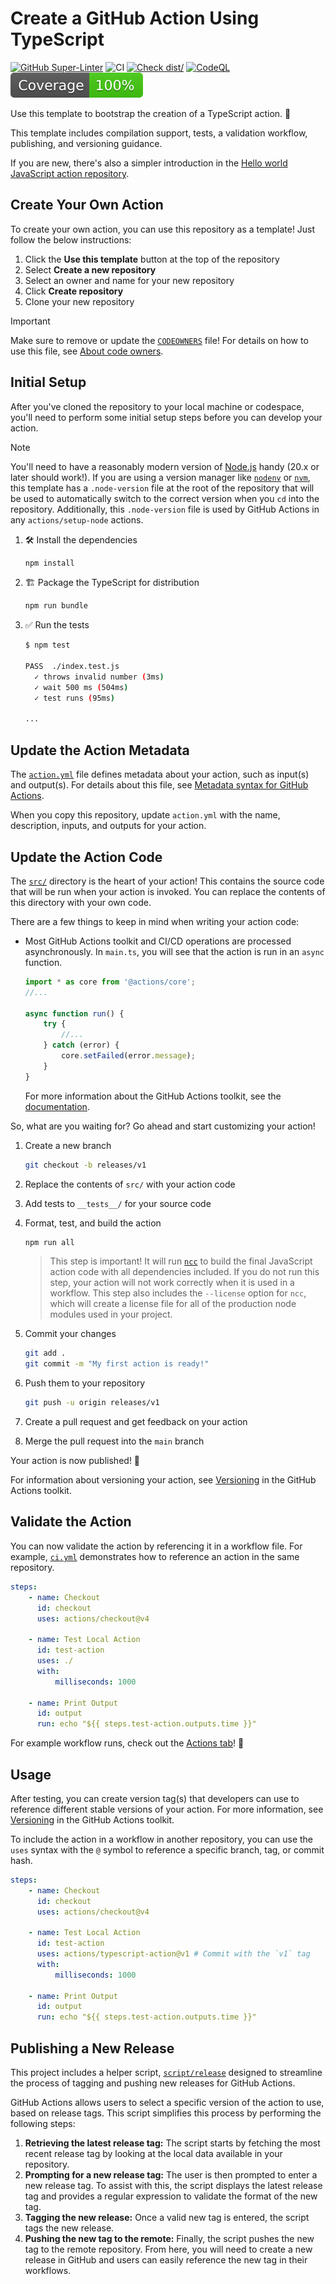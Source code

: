 # Create a GitHub Action Using TypeScript

[![GitHub Super-Linter](https://github.com/actions/typescript-action/actions/workflows/linter.yml/badge.svg)](https://github.com/super-linter/super-linter)
![CI](https://github.com/actions/typescript-action/actions/workflows/ci.yml/badge.svg)
[![Check dist/](https://github.com/actions/typescript-action/actions/workflows/check-dist.yml/badge.svg)](https://github.com/actions/typescript-action/actions/workflows/check-dist.yml)
[![CodeQL](https://github.com/actions/typescript-action/actions/workflows/codeql-analysis.yml/badge.svg)](https://github.com/actions/typescript-action/actions/workflows/codeql-analysis.yml)
[![Coverage](./badges/coverage.svg)](./badges/coverage.svg)

Use this template to bootstrap the creation of a TypeScript action. :rocket:

This template includes compilation support, tests, a validation workflow,
publishing, and versioning guidance.

If you are new, there's also a simpler introduction in the
[Hello world JavaScript action repository](https://github.com/actions/hello-world-javascript-action).

## Create Your Own Action

To create your own action, you can use this repository as a template! Just
follow the below instructions:

1. Click the **Use this template** button at the top of the repository
1. Select **Create a new repository**
1. Select an owner and name for your new repository
1. Click **Create repository**
1. Clone your new repository

> [!IMPORTANT]
>
> Make sure to remove or update the [`CODEOWNERS`](./CODEOWNERS) file! For
> details on how to use this file, see
> [About code owners](https://docs.github.com/en/repositories/managing-your-repositorys-settings-and-features/customizing-your-repository/about-code-owners).

## Initial Setup

After you've cloned the repository to your local machine or codespace, you'll
need to perform some initial setup steps before you can develop your action.

> [!NOTE]
>
> You'll need to have a reasonably modern version of
> [Node.js](https://nodejs.org) handy (20.x or later should work!). If you are
> using a version manager like [`nodenv`](https://github.com/nodenv/nodenv) or
> [`nvm`](https://github.com/nvm-sh/nvm), this template has a `.node-version`
> file at the root of the repository that will be used to automatically switch
> to the correct version when you `cd` into the repository. Additionally, this
> `.node-version` file is used by GitHub Actions in any `actions/setup-node`
> actions.

1. :hammer_and_wrench: Install the dependencies

    ```bash
    npm install
    ```

1. :building_construction: Package the TypeScript for distribution

    ```bash
    npm run bundle
    ```

1. :white_check_mark: Run the tests

    ```bash
    $ npm test

    PASS  ./index.test.js
      ✓ throws invalid number (3ms)
      ✓ wait 500 ms (504ms)
      ✓ test runs (95ms)

    ...
    ```

## Update the Action Metadata

The [`action.yml`](action.yml) file defines metadata about your action, such as
input(s) and output(s). For details about this file, see
[Metadata syntax for GitHub Actions](https://docs.github.com/en/actions/creating-actions/metadata-syntax-for-github-actions).

When you copy this repository, update `action.yml` with the name, description,
inputs, and outputs for your action.

## Update the Action Code

The [`src/`](./src/) directory is the heart of your action! This contains the
source code that will be run when your action is invoked. You can replace the
contents of this directory with your own code.

There are a few things to keep in mind when writing your action code:

-   Most GitHub Actions toolkit and CI/CD operations are processed
    asynchronously. In `main.ts`, you will see that the action is run in an
    `async` function.

    ```javascript
    import * as core from '@actions/core';
    //...

    async function run() {
        try {
            //...
        } catch (error) {
            core.setFailed(error.message);
        }
    }
    ```

    For more information about the GitHub Actions toolkit, see the
    [documentation](https://github.com/actions/toolkit/blob/master/README.md).

So, what are you waiting for? Go ahead and start customizing your action!

1. Create a new branch

    ```bash
    git checkout -b releases/v1
    ```

1. Replace the contents of `src/` with your action code
1. Add tests to `__tests__/` for your source code
1. Format, test, and build the action

    ```bash
    npm run all
    ```

    > This step is important! It will run [`ncc`](https://github.com/vercel/ncc)
    > to build the final JavaScript action code with all dependencies included.
    > If you do not run this step, your action will not work correctly when it
    > is used in a workflow. This step also includes the `--license` option for
    > `ncc`, which will create a license file for all of the production node
    > modules used in your project.

1. Commit your changes

    ```bash
    git add .
    git commit -m "My first action is ready!"
    ```

1. Push them to your repository

    ```bash
    git push -u origin releases/v1
    ```

1. Create a pull request and get feedback on your action
1. Merge the pull request into the `main` branch

Your action is now published! :rocket:

For information about versioning your action, see
[Versioning](https://github.com/actions/toolkit/blob/master/docs/action-versioning.md)
in the GitHub Actions toolkit.

## Validate the Action

You can now validate the action by referencing it in a workflow file. For
example, [`ci.yml`](./.github/workflows/ci.yml) demonstrates how to reference an
action in the same repository.

```yaml
steps:
    - name: Checkout
      id: checkout
      uses: actions/checkout@v4

    - name: Test Local Action
      id: test-action
      uses: ./
      with:
          milliseconds: 1000

    - name: Print Output
      id: output
      run: echo "${{ steps.test-action.outputs.time }}"
```

For example workflow runs, check out the
[Actions tab](https://github.com/actions/typescript-action/actions)! :rocket:

## Usage

After testing, you can create version tag(s) that developers can use to
reference different stable versions of your action. For more information, see
[Versioning](https://github.com/actions/toolkit/blob/master/docs/action-versioning.md)
in the GitHub Actions toolkit.

To include the action in a workflow in another repository, you can use the
`uses` syntax with the `@` symbol to reference a specific branch, tag, or commit
hash.

```yaml
steps:
    - name: Checkout
      id: checkout
      uses: actions/checkout@v4

    - name: Test Local Action
      id: test-action
      uses: actions/typescript-action@v1 # Commit with the `v1` tag
      with:
          milliseconds: 1000

    - name: Print Output
      id: output
      run: echo "${{ steps.test-action.outputs.time }}"
```

## Publishing a New Release

This project includes a helper script, [`script/release`](./script/release)
designed to streamline the process of tagging and pushing new releases for
GitHub Actions.

GitHub Actions allows users to select a specific version of the action to use,
based on release tags. This script simplifies this process by performing the
following steps:

1. **Retrieving the latest release tag:** The script starts by fetching the most
   recent release tag by looking at the local data available in your repository.
1. **Prompting for a new release tag:** The user is then prompted to enter a new
   release tag. To assist with this, the script displays the latest release tag
   and provides a regular expression to validate the format of the new tag.
1. **Tagging the new release:** Once a valid new tag is entered, the script tags
   the new release.
1. **Pushing the new tag to the remote:** Finally, the script pushes the new tag
   to the remote repository. From here, you will need to create a new release in
   GitHub and users can easily reference the new tag in their workflows.
